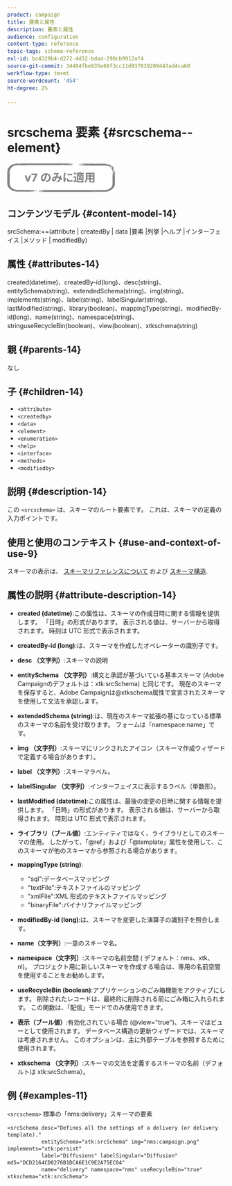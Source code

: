 ```yaml
---
product: campaign
title: 要素と属性
description: 要素と属性
audience: configuration
content-type: reference
topic-tags: schema-reference
exl-id: bc4329b4-d272-4d32-bdaa-290cb9912af4
source-git-commit: 34404fbe935e68f3cc11d937839209443ad4ca60
workflow-type: tm+mt
source-wordcount: '454'
ht-degree: 2%

---
```


# srcschema 要素 {#srcschema--element}

![](../../../assets/v7-only.svg)

## コンテンツモデル {#content-model-14}

srcSchema:==(attribute | createdBy | data |要素 |列挙 |ヘルプ |インターフェイス |メソッド | modifiedBy)

## 属性 {#attributes-14}

created(datetime)、createdBy-id(long)、desc(string)、entitySchema(string)、extendedSchema(string)、img(string)、implements(string)、label(string)、labelSingular(string)、lastModified(string)、library(boolean)、mappingType(string)、modifiedBy-id(long)、name(string)、namespace(string)、stringuseRecycleBin(boolean)、view(boolean)、xtkschema(string)

## 親 {#parents-14}

なし

## 子 {#children-14}

* `<attribute>`
* `<createdby>`
* `<data>`
* `<element>`
* `<enumeration>`
* `<help>`
* `<interface>`
* `<methods>`
* `<modifiedby>`

## 説明 {#description-14}

この `<srcschema>` は、スキーマのルート要素です。 これは、スキーマの定義の入力ポイントです。

## 使用と使用のコンテキスト {#use-and-context-of-use-9}

スキーマの表示は、 [スキーマリファレンスについて](../../../configuration/using/about-schema-reference.md) および [スキーマ構造](../../../configuration/using/schema-structure.md).

## 属性の説明 {#attribute-description-14}

* **created (datetime)**:この属性は、スキーマの作成日時に関する情報を提供します。 「日時」の形式があります。 表示される値は、サーバーから取得されます。 時刻は UTC 形式で表示されます。
* **createdBy-id (long)**:は、スキーマを作成したオペレーターの識別子です。
* **desc （文字列）**:スキーマの説明
* **entitySchema （文字列）**:構文と承認が基づいている基本スキーマ (Adobe Campaignのデフォルトは：xtk:srcSchema) と同じです。 現在のスキーマを保存すると、Adobe Campaignは@xtkschema属性で宣言されたスキーマを使用して文法を承認します。
* **extendedSchema (string)**:は、現在のスキーマ拡張の基になっている標準のスキーマの名前を受け取ります。 フォームは「namespace:name」です。
* **img （文字列）**:スキーマにリンクされたアイコン（スキーマ作成ウィザードで定義する場合があります）。
* **label （文字列）**:スキーマラベル。
* **labelSingular （文字列）**:インターフェイスに表示するラベル（単数形）。
* **lastModified (datetime)**:この属性は、最後の変更の日時に関する情報を提供します。 「日時」の形式があります。 表示される値は、サーバーから取得されます。 時刻は UTC 形式で表示されます。
* **ライブラリ（ブール値）**:エンティティではなく、ライブラリとしてのスキーマの使用。 したがって、「@ref」および「@template」属性を使用して、このスキーマが他のスキーマから参照される場合があります。
* **mappingType (string)**:

   * &quot;sql&quot;:データベースマッピング
   * &quot;textFile&quot;:テキストファイルのマッピング
   * &quot;xmlFile&quot;:XML 形式のテキストファイルマッピング
   * &quot;binaryFile&quot;:バイナリファイルマッピング

* **modifiedBy-id (long)**:は、スキーマを変更した演算子の識別子を照合します。
* **name（文字列）**:一意のスキーマ名。
* **namespace（文字列）**:スキーマの名前空間 ( デフォルト：nms、xtk、nl)。 プロジェクト用に新しいスキーマを作成する場合は、専用の名前空間を使用することをお勧めします。
* **useRecycleBin (boolean)**:アプリケーションのごみ箱機能をアクティブにします。 削除されたレコードは、最終的に削除される前にごみ箱に入れられます。 この関数は、「配信」モードでのみ使用できます。
* **表示（ブール値）**:有効化されている場合 (@view=&quot;true&quot;)、スキーマはビューとして使用されます。 データベース構造の更新ウィザードでは、スキーマは考慮されません。 このオプションは、主に外部テーブルを参照するために使用されます。
* **xtkschema （文字列）**:スキーマの文法を定義するスキーマの名前（デフォルトは xtk:srcSchema）。

## 例 {#examples-11}

`<srcschema>` 標準の「nms:delivery」スキーマの要素

```
<srcSchema desc="Defines all the settings of a delivery (or delivery template)."  
           entitySchema="xtk:srcSchema" img="nms:campaign.png" implements="xtk:persist" 
           label="Diffusions" labelSingular="Diffusion" md5="DCD2164CD0276B1DCA6E1C9E2A75EC04"
           name="delivery" namespace="nms" useRecycleBin="true" xtkschema="xtk:srcSchema">
```
